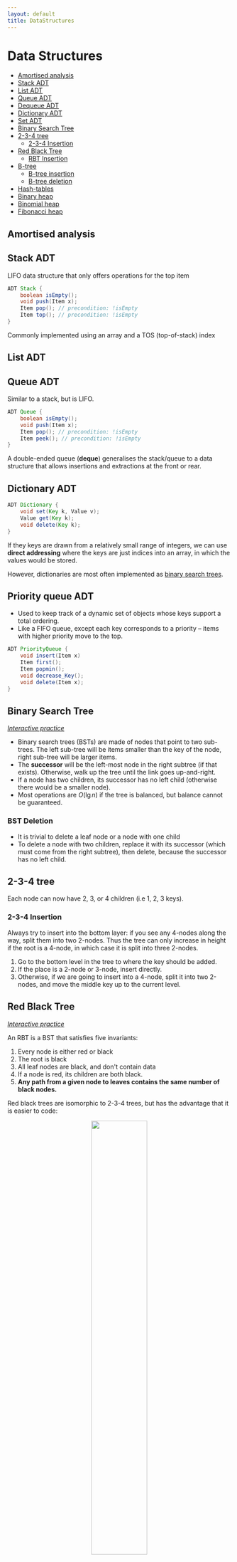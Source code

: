 ```yaml
---
layout: default
title: DataStructures
---
```


# Data Structures

<!-- TOC -->
- [Amortised analysis](#amortised-analysis)
- [Stack ADT](#stack-adt)
- [List ADT](#list-adt)
- [Queue ADT](#queue-adt)
- [Dequeue ADT](#dequeue-adt)
- [Dictionary ADT](#dictionary-adt)
- [Set ADT](#set-adt)
- [Binary Search Tree](#binary-search-tree)
- [2-3-4 tree](#2-3-4-tree)
    - [2-3-4 Insertion](#2-3-4-insertion)
- [Red Black Tree](#red-black-tree)
    - [RBT Insertion](#rbt-insertion)
- [B-tree](#b-tree)
    - [B-tree insertion](#b-tree-insertion)
    - [B-tree deletion](#b-tree-deletion)
- [Hash-tables](#hash-tables)
- [Binary heap](#binary-heap)
- [Binomial heap](#binomial-heap)
- [Fibonacci heap](#fibonacci-heap)

<!-- /TOC -->

## Amortised analysis



## Stack ADT

LIFO data structure that only offers operations for the top item

```java
ADT Stack {
    boolean isEmpty();
    void push(Item x);
    Item pop(); // precondition: !isEmpty
    Item top(); // precondition: !isEmpty
}
```

Commonly implemented using an array and a TOS (top-of-stack) index


## List ADT



## Queue ADT

Similar to a stack, but is LIFO.

```java
ADT Queue {
    boolean isEmpty();
    void push(Item x);
    Item pop(); // precondition: !isEmpty
    Item peek(); // precondition: !isEmpty
}
```

A double-ended queue (**deque**) generalises the stack/queue to a data structure that allows insertions and extractions at the front or rear. 

## Dictionary ADT

```java
ADT Dictionary {
    void set(Key k, Value v);
    Value get(Key k);
    void delete(Key k);
}
```

If they keys are drawn from a relatively small range of integers, we can use **direct addressing** where the keys are just indices into an array, in which the values would be stored. 

However, dictionaries are most often implemented as [binary search trees](#binary-search-tree).

## Priority queue ADT

- Used to keep track of a dynamic set of objects whose keys support a total ordering. 
- Like a FIFO queue, except each key corresponds to a priority – items with higher priority move to the top.

```java
ADT PriorityQueue {
    void insert(Item x)
    Item first();
    Item popmin();
    void decrease_Key();
    void delete(Item x);
}
```

## Binary Search Tree

[*Interactive practice*](https://www.cs.usfca.edu/~galles/visualization/BST.html)

- Binary search trees (BSTs) are made of nodes that point to two sub-trees. The left sub-tree will be items smaller than the key of the node, right sub-tree will be larger items. 
- The **successor** will be the left-most node in the right subtree (if that exists). Otherwise, walk up the tree until the link goes up-and-right. 
- If a node has two children, its successor has no left child (otherwise there would be a smaller node).
- Most operations are $O(\lg n)$ if the tree is balanced, but balance cannot be guaranteed.

### BST Deletion 

- It is trivial to delete a leaf node or a node with one child
- To delete a node with two children, replace it with its successor (which must come from the right subtree), then delete, because the successor has no left child.


## 2-3-4 tree 

Each node can now have 2, 3, or 4 children (i.e 1, 2, 3 keys).

### 2-3-4 Insertion 

Always try to insert into the bottom layer: if you see any 4-nodes along the way, split them into two 2-nodes. Thus the tree can only increase in height if the root is a 4-node, in which case it is split into three 2-nodes.

1. Go to the bottom level in the tree to where the key should be added.
2. If the place is a 2-node or 3-node, insert directly.
3. Otherwise, if we are going to insert into a 4-node, split it into two 2-nodes, and move the middle key up to the current level. 

## Red Black Tree

[*Interactive practice*](https://www.cs.usfca.edu/~galles/visualization/RedBlack.html)

An RBT is a BST that satisfies five invariants:

1. Every node is either red or black
2. The root is black 
3. All leaf nodes are black, and don't contain data
4. If a node is red, its children are both black.
5. **Any path from a given node to leaves contains the same number of black nodes.**

Red black trees are isomorphic to 2-3-4 trees, but has the advantage that it is easier to code:

<center>
<img src="{{ site.imageurl }}/note_img/234_isomporphism.jpg" style="width:50%;"/>
</center>

Operations that don't modify the tree structure are the same as for BSTs. But in order to preserve the RBT invariants, other operations require **rotations**. 

<center>
<img src="{{ site.imageurl }}/note_img/bst_rotation.png" style="width:80%;"/>
</center>

In the diagram above, D has been rotated to the right, then B has been rotated to the left. These rotations apply to non-root nodes as well.

To rotate a parent *x* right given its left child *y*:

```python
if y != null:
    x.l = y.r
    y.r = x
    x = y
```

Likewise, a left-rotation:

```python
if y != null:
    x.r = y.l
    y.l = x
    x = y
```

### RBT Insertion 

Let *p* denote the parent, *g* the grandparent, *u* the uncle, and *n* the new node to be inserted.

If *p* is black, we can just insert a red child directly. 

If *p* is red, we will insert a red *n* then clean up the tree. In this case, *g* must be black (because the tree cannot have two red nodes in a row).

**Case 1 – red uncle**

<center>
<img src="{{ site.imageurl }}/note_img/rbt_case1.png" style="width:50%;"/>
</center>

- Easy: flip colour of *p*, *u*, *g*.
- If *g* is a root, just recolour it black and finish.
- If *g* has a red parent, we have moved the problem up two levels.

**Case 2 – black uncle, bent**

<center>
<img src="{{ site.imageurl }}/note_img/rbt_case2.png" style="width:50%;"/>
</center>

- Left-rotate *n* and we are now in case 3.

**Case 3 – black uncle, straight**

- Swap colours of *p* and *g*, then right-rotate *g*.

<center>
<img src="{{ site.imageurl }}/note_img/rbt_case3.png" style="width:70%;"/>
</center>


## B-tree

B-trees are a generalisation of BSTs with a high branching factor, with the idea that children may actually be stored on a separate disc.

Each node of a B-tree has a lower and upper bound on the number of keys it may contain (except the root has no lower bound). 

A B-tree is parameterised by a **minimum degreee** *t* such that each node will have between *t* and *2t* pointers. A 2-3-4 tree is thus a B-tree of degree 2.

### B-tree insertion

- On the way down, whenever you find a full node, split it into two and move the median key up one level.
- Insertion can only happen in the bottom level.

### B-tree deletion 

- We can only delete a key from the bottom otherwise its children lose their separator. Hence we start by replacing the key with its successor.
- But we must prepare the tree first, because deleting might violate the minimum fullness requirement.
- Hence if deletion would cause the node to become too small, we **refill** a node, redistributing some keys from its siblings if they can afford to lose some, or merging. 
- Merging siblings makes the parent lose a key, so we might have to recursively refill the parent. 

## Hash-tables

- A hash-table is a data structure that may be used to implement the dictionary ADT. 
- Keys are mapped to an integer between 0 and $m-1$ with some **hash function** $h(k)$, and can then be stored at that index in an array of size *m*.
- If two keys map to the same location, there is a **hash collision**

### Chaining

- Each array location points to a linked list. 
- With a good hash function, keys will be evenly distributed in the array. 
- Worst case is $O(n)$ if all items hash to one bucket.


### Open addressing

- $h(k)$ is the first preference for where to store a given key. If it is already full, we use some rule to **probe** the hash table for another position.
- - We then follow this succession rule every time we query an item, checking for key equality. 
- When an item is deleted, it should be marked as deleted rather than just removed – otherwise it interferes with the probing. 
- - If insertion causes the occupancy to increase beyond a certain threshold, the size of the hash table should be increased (like with dynamic arrays).

- **Linear probing** simply finds the next available memory cell and inserts it there. 
    - return $h(k) + j \mod m$, where *j* is the number of attempts
    - leads to **primary clustering**, in which failed attempts hit the same bucket and overflow to the same buckets, resulting in long runs of occupied buckets
- **Quadratic probing** is an improvement that increases the space between guesses:
    - return $(h(k) + cj + dj^2) \mod m$
    - doesn't suffer from primary clustering, but suffers from **secondary clustering** in which two keys that hash to the same value lead to the same probing sequence.
- **Double hashing** suffers from neither primary nor secondary clustering:
    - return $h_1(k) + j h_2(k) \mod m$ using different hash functions.
    - thus keys that hash to the same value will have different probing sequences
    - best open-addressing scheme in terms of collision reduction but has overhead of extra hash


## Binary heap (TBC)

- A heap is an **almost full binary tree** which satisfies the **heap property**, where each node has a value at least as large as those of its children. Thus the root node is the maximum element.
- Isomorphic to an array where `a[k] >= a[2k+1]` and `a[k] >= a[2k+2]`.
- Min-heaps can be used to implement the priority queue ADT, allowing for easy access of the highest priority item.

## Binomial heap

- One problem with binary heaps is that they have an $O(n_1 + n_2)$ cost to merge (concatenate arrays then heapify).
- A binomial tree of order 0 is a single node (height 0).
- A binomial tree of order *k* is obtained by combining two binomial trees of order $k-1$.
    - contains $2^k$ nodes
    - height is always equal to order

<center>
<img src="{{ site.imageurl }}note_img/binomial_heap.png" style="width:80%;"/>
</center>

- A binomial heap is a forest of **binomial trees**, at most one of each order.
    - if a heap contains *n* nodes, it contains $O(\lg n)$ binomial trees, the largest of which has order $O(\lg n)$.
    - can be thought of as a binary number
- `first` is $O(\lg n)$ because we have to scan through the root of each binomial tree in the heap.
- Merging is very similar to binary addition, and is thus $O(\lg (n_1 + n_2))$.
- `popmin` requires $O(\lg n)$ to find the minimum. The children of this minimum are another binomial heap, so after deleting the minimum we can merge it with the rest in $O(\lg n)$.
- `push` can be viewed as merging a new binomial heap which only contains a tree of order 0. It is $O(1)$ amortised because most operations don't touch many trees, but $O(\lg n)$ worst case.

## Fibonacci heap

- 